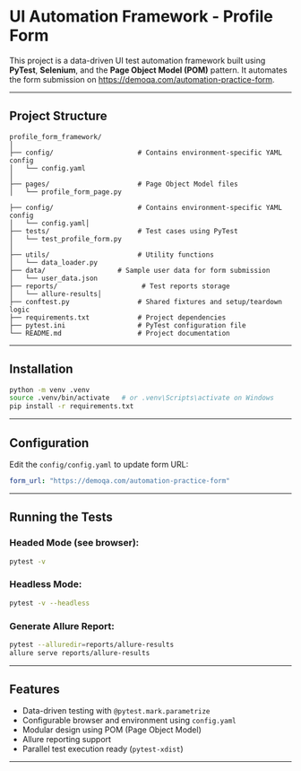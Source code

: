 # UI Automation Framework - Profile Form

This project is a data-driven UI test automation framework built using **PyTest**, **Selenium**, and the **Page Object Model (POM)** pattern. 
It automates the form submission on https://demoqa.com/automation-practice-form.

---

## Project Structure

```
profile_form_framework/
│
├── config/                     # Contains environment-specific YAML config
│   └── config.yaml
│
├── pages/                      # Page Object Model files
│   └── profile_form_page.py

├── config/                     # Contains environment-specific YAML config
│   └── config.yaml│
├── tests/                      # Test cases using PyTest
│   └── test_profile_form.py
│
├── utils/                      # Utility functions
│   └── data_loader.py
├── data/                  # Sample user data for form submission
│   └── user_data.json
├── reports/                     # Test reports storage
│   └── allure-results│
├── conftest.py                 # Shared fixtures and setup/teardown logic
├── requirements.txt            # Project dependencies
├── pytest.ini                  # PyTest configuration file
└── README.md                   # Project documentation
```

---

## Installation

```bash
python -m venv .venv
source .venv/bin/activate   # or .venv\Scripts\activate on Windows
pip install -r requirements.txt
```

---

## Configuration

Edit the `config/config.yaml` to update form URL:

```yaml
form_url: "https://demoqa.com/automation-practice-form"
```

---

## Running the Tests

### Headed Mode (see browser):

```bash
pytest -v
```

### Headless Mode:

```bash
pytest -v --headless
```

### Generate Allure Report:

```bash
pytest --alluredir=reports/allure-results
allure serve reports/allure-results
```

---

## Features

- Data-driven testing with `@pytest.mark.parametrize`
- Configurable browser and environment using `config.yaml`
- Modular design using POM (Page Object Model)
- Allure reporting support
- Parallel test execution ready (`pytest-xdist`)

---


